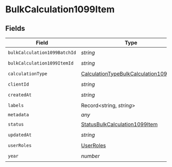 # BulkCalculation1099Item


## Fields

| Field                                                                                                   | Type                                                                                                    | Required                                                                                                | Description                                                                                             |
| ------------------------------------------------------------------------------------------------------- | ------------------------------------------------------------------------------------------------------- | ------------------------------------------------------------------------------------------------------- | ------------------------------------------------------------------------------------------------------- |
| `bulkCalculation1099BatchId`                                                                            | *string*                                                                                                | :heavy_check_mark:                                                                                      | N/A                                                                                                     |
| `bulkCalculation1099ItemId`                                                                             | *string*                                                                                                | :heavy_check_mark:                                                                                      | N/A                                                                                                     |
| `calculationType`                                                                                       | [CalculationTypeBulkCalculation1099Item](../../models/shared/calculationtypebulkcalculation1099item.md) | :heavy_check_mark:                                                                                      | N/A                                                                                                     |
| `clientId`                                                                                              | *string*                                                                                                | :heavy_check_mark:                                                                                      | N/A                                                                                                     |
| `createdAt`                                                                                             | *string*                                                                                                | :heavy_check_mark:                                                                                      | N/A                                                                                                     |
| `labels`                                                                                                | Record<string, *string*>                                                                                | :heavy_check_mark:                                                                                      | N/A                                                                                                     |
| `metadata`                                                                                              | *any*                                                                                                   | :heavy_minus_sign:                                                                                      | N/A                                                                                                     |
| `status`                                                                                                | [StatusBulkCalculation1099Item](../../models/shared/statusbulkcalculation1099item.md)                   | :heavy_check_mark:                                                                                      | N/A                                                                                                     |
| `updatedAt`                                                                                             | *string*                                                                                                | :heavy_check_mark:                                                                                      | N/A                                                                                                     |
| `userRoles`                                                                                             | [UserRoles](../../models/shared/userroles.md)                                                           | :heavy_check_mark:                                                                                      | N/A                                                                                                     |
| `year`                                                                                                  | *number*                                                                                                | :heavy_check_mark:                                                                                      | N/A                                                                                                     |
